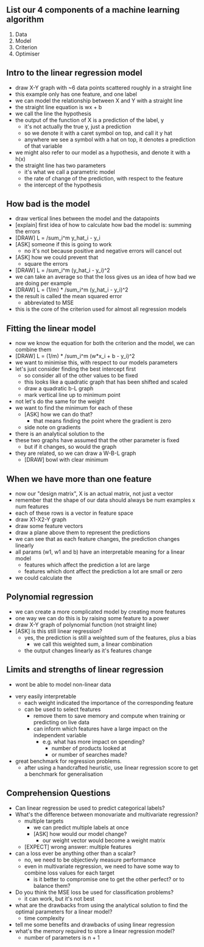## List our 4 components of a machine learning algorithm
1. Data
2. Model
3. Criterion
4. Optimiser

## Intro to the linear regression model
- draw X-Y graph with ~6 data points scattered roughly in a straight line
- this example only has one feature, and one label
- we can model the relationship between X and Y with a straight line
- the straight line equation is wx + b
- we call the line the hypothesis
- the output of the function of X is a prediction of the label, y
	- it's not actually the true y, just a prediction
	- so we denote it with a caret symbol on top, and call it y hat
	- anywhere we see a symbol with a hat on top, it denotes a prediction of that variable
- we might also refer to our model as a hypothesis, and denote it with a h(x)
- the straight line has two parameters
	- it's what we call a parametric model
	- the rate of change of the prediction, with respect to the feature
	- the intercept of the hypothesis

## How bad is the model
- draw vertical lines between the model and the datapoints
- [explain] first idea of how to calculate how bad the model is: summing the errors
- [DRAW] L = /sum_i^m y_hat_i - y_i
- [ASK] someone if this is going to work
	- no it's not because positive and negative errors will cancel out
- [ASK] how we could prevent that
	- square the errors
- [DRAW] L = /sum_i^m (y_hat_i - y_i)^2
- we can take an average so that the loss gives us an idea of how bad we are doing per example
- [DRAW] L = (1/m) * /sum_i^m (y_hat_i - y_i)^2
- the result is called the mean squared error
	- abbreviated to MSE
- this is the core of the criterion used for almost all regression models

## Fitting the linear model
- now we know the equation for both the criterion and the model, we can combine them
- [DRAW] L = (1/m) * /sum_i^m (w*x_i + b - y_i)^2
- we want to minimise this, with respect to our models parameters
- let's just consider finding the best intercept first 
	- so consider all of the other values to be fixed
	- this looks like a quadratic graph that has been shifted and scaled
	- draw a quadratic b-L graph
	- mark vertical line up to minimum point
- not let's do the same for the weight
- we want to find the minimum for each of these
	- [ASK] how we can do that?
		- that means finding the point where the gradient is zero
	- side note on gradients
- there is an analytical solution to the 
- these two graphs have assumed that the other parameter is fixed
	- but if it changes, so would the graph
- they are related, so we can draw a W-B-L graph
	- [DRAW] bowl with clear minimum

## When we have more than one feature
- now our "design matrix", X is an actual matrix, not just a vector
- remember that the shape of our data should always be num examples x num features
- each of these rows is a vector in feature space
- draw X1-X2-Y graph
- draw some feature vectors
- draw a plane above them to represent the predictions
- we can see that as each feature changes, the prediction changes linearly
- all params (w1, w1 and b) have an interpretable meaning for a linear model
	- features which affect the prediction a lot are large
	- features which dont affect the prediction a lot are small or zero
- we could calculate the 

## Polynomial regression
- we can create a more complicated model by creating more features
- one way we can do this is by raising some feature to a power
- draw X-Y graph of polynomial function (not straight line)
- [ASK] is this still linear regression?
	- yes, the prediction is still a weighted sum of the features, plus a bias
		- we call this weighted sum, a linear combination
	- the output changes linearly as it's features change

## Limits and strengths of linear regression
- wont be able to model non-linear data
+ very easily interpretable
	- each weight indicated the importance of the corresponding feature
	- can be used to select features
		- remove them to save memory and compute when training or predicting on live data
		- can inform which features have a large impact on the independent variable
			- e.g. what has more impact on spending?
				- number of products looked at 
				- or number of searches made?
+ great benchmark for regression problems.
	- after using a handcrafted heuristic, use linear regression score to get a benchmark for generalisation

## Comprehension Questions
- Can linear regression be used to predict categorical labels?
- What's the difference between monovariate and multivariate regression?
	- multiple targets
		- we can predict multiple labels at once
		- [ASK] how would our model change?
			- our weight vector would become a weight matrix
	- [EXPECT] wrong answer: multiple features
- can a loss ever be anything other than a scalar?
	- no, we need to be objectievly measure performance
	- even in multivariate regression, we need to have some way to combine loss values for each target
		- is it better to compromise one to get the other perfect? or to balance them?
- Do you think the MSE loss be used for classification problems?
	- it can work, but it's not best
- what are the drawbacks from using the analytical solution to find the optimal parameters for a linear model?
	- time complexity
- tell me some benefits and drawbacks of using linear regression
- what's the memory required to store a linear regression model?
	- number of parameters is n + 1